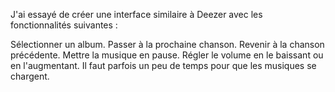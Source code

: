 J'ai essayé de créer une interface similaire à Deezer avec les fonctionnalités suivantes :

Sélectionner un album.
Passer à la prochaine chanson.
Revenir à la chanson précédente.
Mettre la musique en pause.
Régler le volume en le baissant ou en l'augmentant.
Il faut parfois un peu de temps pour que les musiques se chargent.

